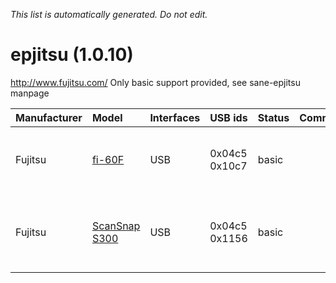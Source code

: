 _This list is automatically generated. Do not edit._

# epjitsu (1.0.10) #
http://www.fujitsu.com/
Only basic support provided, see sane-epjitsu manpage

| **Manufacturer** | **Model** | **Interfaces** | **USB ids** | **Status** | **Comment** | **URL** |
|:-----------------|:----------|:---------------|:------------|:-----------|:------------|:--------|
|Fujitsu|[fi-60F](EpjitsuFi60F.md)|USB|0x04c5 0x10c7|basic|  |A6-size flatbed, 300/600 dpi, color/grayscale in hardware|
|Fujitsu|[ScanSnap S300](EpjitsuScanSnapS300.md)|USB|0x04c5 0x1156|basic|  |10 sheet ADF, 150/300 dpi, always scans in triplex color, no TWAIN driver|